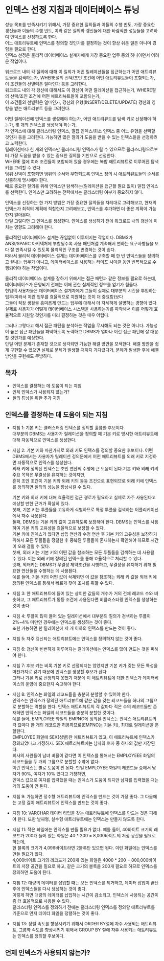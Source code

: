 # 인덱스 선정 지침과 데이터베이스 튜닝

성능 목표를 만족시키기 위해서, 가장 중요한 질의들과 이들의 수행 빈도, 가장 중요한 갱신들과 이들의 수행 빈도, 이와 같은 질의와 갱신들에 대한 바람직한 성능들을 고려하여 인덱스를 선정하도록 한다.  
어느 애트리뷰트에 인덱스를 정의할 것인가를 결정하는 것이 항상 쉬운 일은 아니며 경험을 필요로 한다.  
인덱스 선정은 물리적 데이터베이스 설계자에게 가장 중요한 업무 중의 하나이면서 어려운 작업이다.

워크로드 내의 각 질의에 대해 이 질의가 어떤 릴레이션들을 접근하는가 어떤 애트리뷰트들을 검색하는가, WHERE절의 선택/조인 조건에 어떤 애트리뷰트들이 포함되는가, 이 조건들의 선별력은 얼마인가 등을 고려한다.  
워크로드 내의 각 갱신에 대해서도 이 갱신이 어떤 릴레이션을 접근하는가, WHERE절의 선택/조인 조건에 어떤 애트리뷰트들이 포함되는가,  
이 조건들의 선별력은 얼마인가, 갱신의 유형(INSERT/DELETE/UPDATE) 갱신의 영향을 받는 애트리뷰트 등을 고려한다.

어떤 릴레이션에 인덱스를 생성해야 하는가, 어떤 애트리뷰트를 탐색 키로 선정해야 하는가, 몇 개의 인덱스를 생성해야 하는가,  
각 인덱스에 대해 클러스터링 인덱스, 밀집 인덱스/희소 인덱스 중 어느 유형을 선택할 것인가 등을 고려한다. 가능하면 많은 질의가 도움을 받을 수 있는 인덱스들을 선정하려고 노력한다.  
릴레이션마다 한 개의 인덱스만 클러스터링 인덱스가 될 수 있으므로 클러스터링으로부터 가장 도움을 받을 수 있는 중요한 질의를 기반으로 선정한다.  
WHERE 절에 여러 조건들이 포함되어 있을 경우에는 복합 애트리뷰트로 이루어진 탐색 키를 고려할 수 있다.  
범위 선택이 포함되면 범위의 순서와 부합되도록 인덱스 정의 시 애트리뷰트들의 순서를 신중하게 명시해야 한다.  
때로 중요한 질의를 위해 인덱스만 탐색하는(릴레이션을 접근할 필요 없이) 밀집 인덱스를 선택한다. 인덱스만 고려하는 전략에서는 클러스터링 여부가 중요하지 않다.

인덱스를 선정하는 한 가지 방법은 가장 중요한 질의들을 차례대로 고려해보고, 현재의 인덱스가 최적의 계획에 적합한지 고려해보고, 인덱스를 추가하면 더 좋은 계획이 가능한지 알아본다.  
만일 그렇다면 그 인덱스를 생성한다. 인덱스를 생성하기 전에 워크로드 내의 갱신에 미치는 영향도 고려해야 한다.

물리적인 데이터베이스 설계는 끊임없이 이루어지는 작업이다. DBMS가 ANSI/SPARC 아키텍처에 부합될수록 사용 패턴처럼 계속해서 변하는 요구사항들을 보다 잘 만족시킬 수 있도록 물리적인 구조를 변경하는 것이 쉽다.  
따라서 물리적 데이터베이스 설계는 데이터베이스를 구축할 때 한 번 인덱스들을 정의하고 끝내는 업무가 아니고, 데이터베이스를 사용하는 라이프 사이클 동안 반복적으로 수행되어야 하는 작업이다.

물리적 데이터베이스 설계를 잘하기 위해서는 접근 패턴과 같은 정보를 필요로 하는데, 데이터베이스가 운영되기 전에는 이에 관한 실제적인 정보를 얻기가 힘들다.  
현업의 사용자들은 데이터베이스 설계자에게 그들이 실제로 대부분의 시간을 투입하는 업무(따라서 이런 업무를 효율적으로 지원하는 것이 더 중요함)보다  
그들이 직장 생활을 흥미롭게 만드는 업무에 대해서 더 자세하게 설명하는 경향이 있다.  
실제로 사용자가 어떻게 데이터베이스 시스템을 사용하는가를 파악해서 이를 어떻게 효율적으로 지원할 것인가를 미리 결정하는 것은 매우 어렵다.

그러나 그렇다고 해서 접근 패턴을 분석하는 작업을 무시해도 되는 것은 아니다. 가능성이 높은 접근 패턴들을 파악하도록 노력하고 DBMS가 얼마나 이런 접근 패턴에 잘 대응할 것인가를 예상한다.  
만일 어떤 문제가 존재할 것으로 생각되면 가능한 해결 방안을 모색한다. 해결 방안을 쉽게 구현할 수 있으면 실제로 문제가 발생할 때까지 기다렸다가, 문제가 발생한 후에 해결 방안을 구현해도 무방하다.



## 목차

- 인덱스를 결정하는 데 도움이 되는 지침
- 언제 인덱스가 사용되지 않는가?
- 질의 튜닝을 위한 추가 지침



## 인덱스를 결정하는 데 도움이 되는 지침

- 지침 1: 기본 키는 클러스터링 인덱스를 정의할 훌륭한 후보이다.  
  대부분의 DBMS는 사용자가 릴레이션을 정의할 때 기본 키로 명시한 애트리뷰트에 대해 자동적으로 인덱스를 생성한다.  

  

- 지침 2: 기본 키와 마찬가지로 외래 키도 인덱스를 정의할 중요한 후보이다. 어떤 DBMS에서는 사용자가 릴레이션 정의문에서 어떤 애트리뷰트를 외래 키로 지정하면 자동적으로 인덱스를 생성한다.  
  외래 키에 정의된 인덱스는 조인 연산의 수행에 큰 도움이 된다.기본 키와 외래 키의 주요 목적은 무결성을 유지하는 것이지만,  
  흔히 조인 조건이 기본 키와 외래 키의 동등 조건으로 표현되므로 외래 키에 인덱스를 정의하면 질의의 성능을 향상시킬 수 있다.

  기본 키와 외래 키에 대해 효율적인 접근 경로가 필요하고 실제로 자주 사용된다고 예상할 만한 근거가 확실히 있다.  
  첫째, 기본 키는 투플들을 고유하게 식별하므로 특정 투플을 검색하는 어플리케이션에서 자주 사용된다.  
  둘째, DBMS는 기본 키의 값이 고유하도록 보장해야 한다. DBMS는 인덱스를 사용하여 기본 키의 고유성을 효율적으로 보장할 수 있다.  
  기본 키에 인덱스가 없다면 삽입 연산과 수정 연산 후 기본 키의 고유성을 보장하기 위해서 모든 투플들을 정렬한 후 중복된 투플들이 존재하는지 확인해야 하므로 시간이 오래 걸릴 수 있다.  
  셋째, 외래 키는 기본 키의 어떤 값을 참조하는 모든 투플들을 검색하는 데 사용될 수 있다. 이는 외래 키에 정의된 인덱스를 통해 효율적으로 처리할 수 있다.  
  넷째, 외래키는 DBMS가 무결성 제약조건을 시행하고, 무결성을 유지하기 위해 필요한 연산들을 수행하는 데 사용된다.  
  예를 들어, 기본 키의 어떤 값이 삭제되면 이 값을 참조하는 외래 키 값을 외래 키에 정의된 인덱스를 통해서 빠르게 찾아 조치를 취할 수 있다.  

  

- 지침 3: 한 애트리뷰트에 들어 있는 상이한 값들의 개수가 거의 전체 레코드 수와 비슷하고, 그 애트리뷰트가 동등 조건에 사용된다면 비클러스터링 인덱스를 생성하는 것이 좋다.  
  

- 지침 4: 투플이 많이 들어 있는 릴레이션에서 대부분의 질의가 검색하는 투플이 2%~4% 미만인 경우에는 인덱스를 생성하는 것이 좋다.  
  또한 가능하면 한 릴레이션에 세 개 이하의 인덱스를 만드는 것이 좋다.  

- 지침 5: 자주 갱신되는 애트리뷰트에는 인덱스를 정의하지 않는 것이 좋다.  
  

- 지침 6: 갱신이 빈번하게 이루어지는 릴레이션에는 인덱스를 많이 만드는 것을 피해야 한다.  
  

- 지침 7: 후보 키는 비록 기본 키로 선정되지는 않았지만 기본 키가 갖는 모든 특성을 마찬가지로 갖기 때문에 인덱스를 생성할 후보가 된다.  
  그러나 기본 키로 선정되지 못했기 때문에 이 애트리뷰트에 대한 인덱스가 데이터베이스의 운영에 중요한지 숙고해야 한다.  

- 지침 8: 인덱스는 화일의 레코드들을 충분히 분할할 수 있어야 한다.  
  인덱스는 인덱스가 정의된 애트리뷰트에 같은 값을 갖는 레코드들을 하나의 그룹으로 분할하는 역할을 한다. 인덱스 애트리뷰트의 각 값마다 적은 수의 레코드들만 존재하면 인덱스는 화일의 레코드들을 충분히 분할한 것이다.  
  예를 들어, EMPLOYEE 화일의 EMPNO에 정의된 인덱스는 인덱스 애트리뷰트의 각 값마다 한 개의 레코드만 허용하므로(EMPNO는 기본 키), 최대로 릴레이션을 분할한다.  
  EMPLOYEE 화일에 SEX(성별)란 애트리뷰트가 있고, 이 애트리뷰트에 인덱스가 정의되었다고 가정하자. SEX 애트리뷰트에는 남자와 여자 중 하나의 값만 저장된다.  
  회사의 사원들이 남녀 비율이 같다면 이 인덱스를 통해서는 EMPLOYEEE 화일의 레코드들을 두 개의 그룹으로 분할할 수밖에 없다.  
  이런 인덱스는 별로 도움이 안 된다. 만일 EMPLOYEE 화일의 레코드들 중에서 남자가 90%, 여자가 10% 있다고 가정하면,  
  인덱스 값으로 여자를 입력했을 때는 인덱스가 도움이 되지만 남자를 입력했을 때는 거의 도움이 안 된다.  

- 지침 9: 가능하면 정수형 애트리뷰트에 인덱스를 만드는 것이 가장 좋다. 그 다음에는 고정 길이 애트리뷰트에 인덱스를 만드는 것이 좋다.  
  

- 지침 10: VARCHAR 데이터 타입을 갖는 애트리뷰트에 인덱스를 만드는 것은 피해야 한다. 또한 날짜형, 실수형 애트리뷰트에는 인덱스는 만들지 않도록 한다.  
  

- 지침 11: 작은 화일에는 인덱스를 만들 필요가 없다. 예를 들어, 40바이트 크기의 레코드가 200개 들어 있는 화일은 40 * 200 = 8,000바이트의 저장 공간을 필요로 하는데,  
  한 블록의 크기가 4,096바이트라면 2블록만 있으면 된다. 이런 화일에는 인덱스를 만들 필요가 없다.  
  4,000바이트 크기의 레코드가 200개 있는 화일은 4000 * 200 = 800,000바이트의 저장 공간을 필요로 하고, 같은 크기의 블록을 200개 필요로 하므로 인덱스를 정의하면 도움이 된다.  

- 지침 12: 대량의 데이터를 삽입할 때는 모든 인덱스를 제거하고, 데이터 삽입이 끝난 후에 인덱스들을 다시 생성하는 것이 좋다.  
  이렇게 하면 대량의 데이터를 삽입하는 시간이 감소되고, 인덱스에 사용되는 공간이 좀 더 효율적으로 사용될 수 있다.  
  클러스터링 인덱스를 정의하기 전에는 클러스터링 인덱스를 정의할 애트리뷰트를 기준으로 먼저 데이터 화일을 정렬하는 것이 좋다.  

- 지침 13: 정렬 속도를 향상시키기 위해서 ORDER BY절에 자주 사용되는 애트리뷰트, 그룹화 속도를 향상시키기 위해서 GROUP BY 절에 자주 사용되는 애트리뷰트는 인덱스를 정의할 후보이다.



## 언제 인덱스가 사용되지 않는가?

